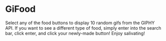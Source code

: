 # GiFood
Select any of the food buttons to display 10 random gifs from the GIPHY API.
If you want to see a different type of food, simply enter into the search bar, click enter, and click your newly-made button!
Enjoy salivating!